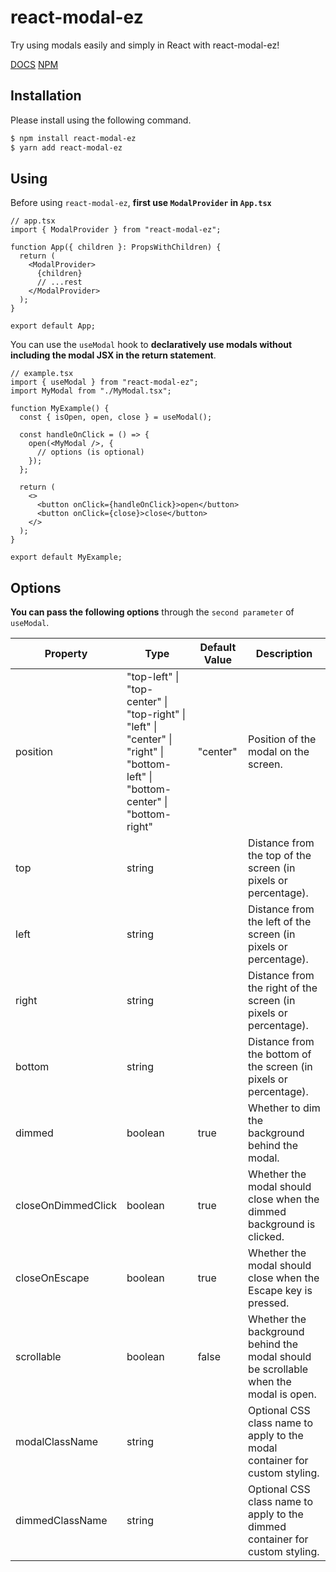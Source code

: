 # react-modal-ez

Try using modals easily and simply in React with react-modal-ez!

[DOCS](https://react-modal-ez.site)
[NPM](https://www.npmjs.com/package/react-modal-ez)

## Installation

Please install using the following command.

```bash
$ npm install react-modal-ez
$ yarn add react-modal-ez
```

## Using

Before using `react-modal-ez`, **first use `ModalProvider` in `App.tsx`**

```tsx
// app.tsx
import { ModalProvider } from "react-modal-ez";

function App({ children }: PropsWithChildren) {
  return (
    <ModalProvider>
      {children}
      // ...rest
    </ModalProvider>
  );
}

export default App;
```

You can use the `useModal` hook to **declaratively use modals without including the modal JSX in the return statement**.

```tsx
// example.tsx
import { useModal } from "react-modal-ez";
import MyModal from "./MyModal.tsx";

function MyExample() {
  const { isOpen, open, close } = useModal();

  const handleOnClick = () => {
    open(<MyModal />, {
      // options (is optional)
    });
  };

  return (
    <>
      <button onClick={handleOnClick}>open</button>
      <button onClick={close}>close</button>
    </>
  );
}

export default MyExample;
```

## Options

**You can pass the following options** through the `second parameter` of `useModal`.

| Property           | Type                                                                                                                             | Default Value | Description                                                                          |
| ------------------ | -------------------------------------------------------------------------------------------------------------------------------- | ------------- | ------------------------------------------------------------------------------------ |
| position           | "top-left" \| "top-center" \| "top-right" \| "left" \| "center" \| "right" \| "bottom-left" \| "bottom-center" \| "bottom-right" | "center"      | Position of the modal on the screen.                                                 |
| top                | string                                                                                                                           |               | Distance from the top of the screen (in pixels or percentage).                       |
| left               | string                                                                                                                           |               | Distance from the left of the screen (in pixels or percentage).                      |
| right              | string                                                                                                                           |               | Distance from the right of the screen (in pixels or percentage).                     |
| bottom             | string                                                                                                                           |               | Distance from the bottom of the screen (in pixels or percentage).                    |
| dimmed             | boolean                                                                                                                          | true          | Whether to dim the background behind the modal.                                      |
| closeOnDimmedClick | boolean                                                                                                                          | true          | Whether the modal should close when the dimmed background is clicked.                |
| closeOnEscape      | boolean                                                                                                                          | true          | Whether the modal should close when the Escape key is pressed.                       |
| scrollable         | boolean                                                                                                                          | false         | Whether the background behind the modal should be scrollable when the modal is open. |
| modalClassName     | string                                                                                                                           |               | Optional CSS class name to apply to the modal container for custom styling.          |
| dimmedClassName    | string                                                                                                                           |               | Optional CSS class name to apply to the dimmed container for custom styling.         |
